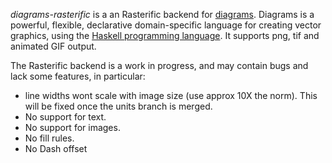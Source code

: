 _diagrams-rasterific_ is a an Rasterific backend for [diagrams]. Diagrams is a powerful,
flexible, declarative domain-specific language for creating vector graphics,
using the [Haskell programming language][haskell]. It supports png, tif and
animated GIF output.

The Rasterific backend is a work in progress, and may contain bugs and lack
some features, in particular:

- line widths wont scale with image size (use approx 10X the norm). This will
  be fixed once the units branch is merged.
- No support for text.
- No support for images.
- No fill rules.
- No Dash offset

[diagrams]: http://projects.haskell.org/diagrams/
[haskell]: http://www.haskell.org/haskellwiki/Haskell
